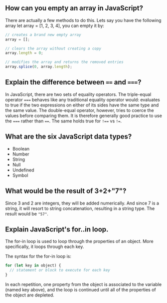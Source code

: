 ## How can you empty an array in JavaScript?
There are actually a few methods to do this. Lets say you have the following array let array = [1, 2, 3, 4], you can empty it by:
```javascript
// creates a brand new empty array
array = [];

// clears the array without creating a copy
array.length = 0;

// modifies the array and returns the removed entries
array.splice(0, array.length);
```
## Explain the difference between `==` and `===`?
In JavaScript, there are two sets of equality operators. The triple-equal operator `===` behaves like any traditional equality operator would: evaluates to true if the two expressions on either of its sides have the same type and the same value. The double-equal operator, however, tries to coerce the values before comparing them. It is therefore generally good practice to use the `===` rather than `==`. The same holds true for `!==` vs `!=`.

## What are the six JavaScript data types?
- Boolean
- Number
- String
- Null
- Undefined
- Symbol

## What would be the result of 3+2+"7"?
Since 3 and 2 are integers, they will be added numerically. And since 7 is a string, it will resort to string concatenation, resulting in a string type. The result would be `"57"`.

## Explain JavaScript's for..in loop.
The for-in loop is used to loop through the properties of an object. More specifically, it loops through each key.

The syntax for the for-in loop is:
```javascript
for (let key in object) {
  // statement or block to execute for each key
}
```
In each repetition, one property from the object is associated to the variable (named key above), and the loop is continued until all of the properties of the object are depleted.